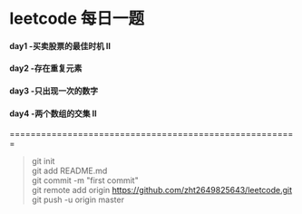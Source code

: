 # leetcode 每日一题

#### day1  -买卖股票的最佳时机 II

#### day2  -存在重复元素

#### day3  -只出现一次的数字

#### day4  -两个数组的交集 II

======================================================= <br>
>git init <br>
>git add README.md <br>
>git commit -m "first commit" <br>
>git remote add origin https://github.com/zht2649825643/leetcode.git <br>
>git push -u origin master <br>
